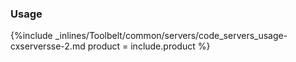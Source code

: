 <!--  usedin: [ _legacy_docker/Toolbelt/servers.md, _maestro/Toolbelt/servers.md, _node/toolbelt/servers.md, _rails/Toolbelt/servers.md] -->


### Usage

{%include _inlines/Toolbelt/common/servers/code_servers_usage-cxserversse-2.md  product = include.product %}
